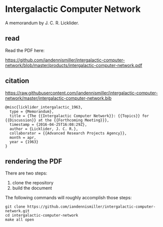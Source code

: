 # Intergalactic Computer Network

A memorandum by J. C. R. Licklider.

## read

Read the PDF here:

https://github.com/iandennismiller/intergalactic-computer-network/blob/master/products/intergalactic-computer-network.pdf

## citation

https://raw.githubusercontent.com/iandennismiller/intergalactic-computer-network/master/intergalactic-computer-network.bib

    @misc{licklider_intergalactic_1963,
      type = {Memorandum},
      title = {The {{Intergalactic Computer Network}}: {{Topics}} for {{Discussion}} at the {{Forthcoming Meeting}}},
      timestamp = {2016-04-25T16:08:29Z},
      author = {Licklider, J. C. R.},
      collaborator = {{Advanced Research Projects Agency}},
      month = apr,
      year = {1963}
    }

## rendering the PDF

There are two steps:

1. clone the repository
2. build the document

The following commands will roughly accomplish those steps:

    git clone https://github.com/iandennismiller/intergalactic-computer-network.git
    cd intergalactic-computer-network
    make all open
